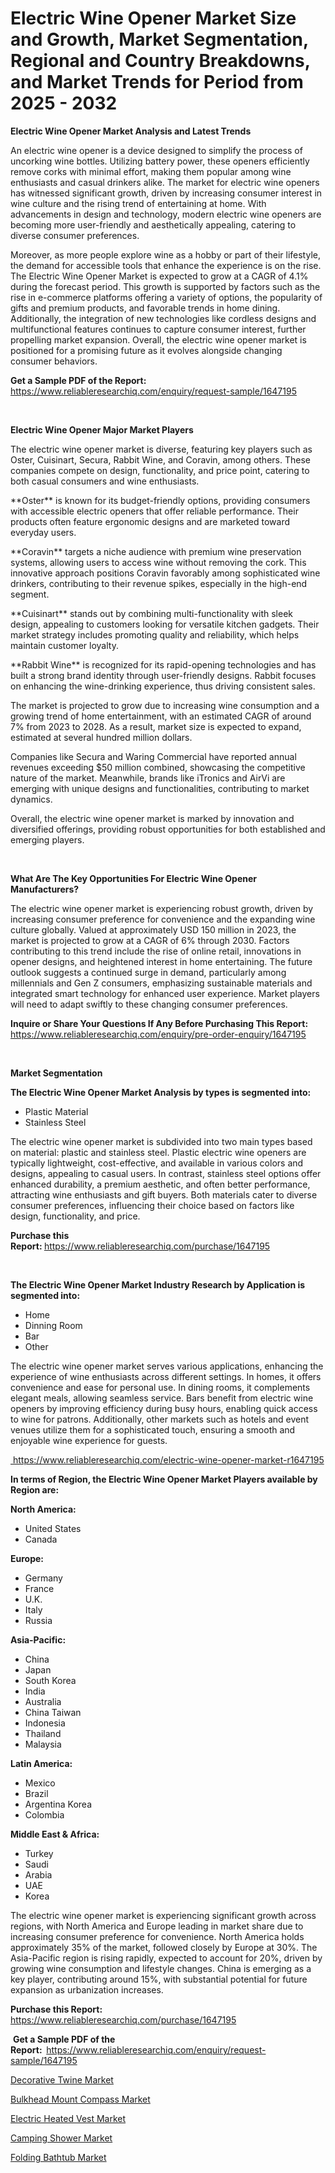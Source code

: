<p><h1>Electric Wine Opener Market Size and Growth, Market Segmentation, Regional and Country Breakdowns, and Market Trends for Period from 2025 -  2032</h1></p><p><strong>Electric Wine Opener Market Analysis and Latest Trends</strong></p>
<p><p>An electric wine opener is a device designed to simplify the process of uncorking wine bottles. Utilizing battery power, these openers efficiently remove corks with minimal effort, making them popular among wine enthusiasts and casual drinkers alike. The market for electric wine openers has witnessed significant growth, driven by increasing consumer interest in wine culture and the rising trend of entertaining at home. With advancements in design and technology, modern electric wine openers are becoming more user-friendly and aesthetically appealing, catering to diverse consumer preferences.</p><p>Moreover, as more people explore wine as a hobby or part of their lifestyle, the demand for accessible tools that enhance the experience is on the rise. The Electric Wine Opener Market is expected to grow at a CAGR of 4.1% during the forecast period. This growth is supported by factors such as the rise in e-commerce platforms offering a variety of options, the popularity of gifts and premium products, and favorable trends in home dining. Additionally, the integration of new technologies like cordless designs and multifunctional features continues to capture consumer interest, further propelling market expansion. Overall, the electric wine opener market is positioned for a promising future as it evolves alongside changing consumer behaviors.</p></p>
<p><strong>Get a Sample PDF of the Report:&nbsp;</strong> <a href="https://www.reliableresearchiq.com/enquiry/request-sample/1647195?utm_campaign=103&utm_medium=2&utm_source=Github&utm_content=ia&utm_term=05042025&utm_id=electric-wine-opener">https://www.reliableresearchiq.com/enquiry/request-sample/1647195</a></p>
<p>&nbsp;</p>
<p><strong>Electric Wine Opener Major Market Players</strong></p>
<p><p>The electric wine opener market is diverse, featuring key players such as Oster, Cuisinart, Secura, Rabbit Wine, and Coravin, among others. These companies compete on design, functionality, and price point, catering to both casual consumers and wine enthusiasts.</p><p>**Oster** is known for its budget-friendly options, providing consumers with accessible electric openers that offer reliable performance. Their products often feature ergonomic designs and are marketed toward everyday users.</p><p>**Coravin** targets a niche audience with premium wine preservation systems, allowing users to access wine without removing the cork. This innovative approach positions Coravin favorably among sophisticated wine drinkers, contributing to their revenue spikes, especially in the high-end segment.</p><p>**Cuisinart** stands out by combining multi-functionality with sleek design, appealing to customers looking for versatile kitchen gadgets. Their market strategy includes promoting quality and reliability, which helps maintain customer loyalty.</p><p>**Rabbit Wine** is recognized for its rapid-opening technologies and has built a strong brand identity through user-friendly designs. Rabbit focuses on enhancing the wine-drinking experience, thus driving consistent sales.</p><p>The market is projected to grow due to increasing wine consumption and a growing trend of home entertainment, with an estimated CAGR of around 7% from 2023 to 2028. As a result, market size is expected to expand, estimated at several hundred million dollars.</p><p>Companies like Secura and Waring Commercial have reported annual revenues exceeding $50 million combined, showcasing the competitive nature of the market. Meanwhile, brands like iTronics and AirVi are emerging with unique designs and functionalities, contributing to market dynamics.</p><p>Overall, the electric wine opener market is marked by innovation and diversified offerings, providing robust opportunities for both established and emerging players.</p></p>
<p>&nbsp;</p>
<p><strong>What Are The Key Opportunities For Electric Wine Opener Manufacturers?</strong></p>
<p><p>The electric wine opener market is experiencing robust growth, driven by increasing consumer preference for convenience and the expanding wine culture globally. Valued at approximately USD 150 million in 2023, the market is projected to grow at a CAGR of 6% through 2030. Factors contributing to this trend include the rise of online retail, innovations in opener designs, and heightened interest in home entertaining. The future outlook suggests a continued surge in demand, particularly among millennials and Gen Z consumers, emphasizing sustainable materials and integrated smart technology for enhanced user experience. Market players will need to adapt swiftly to these changing consumer preferences.</p></p>
<p><strong>Inquire or Share Your Questions If Any Before Purchasing This Report:</strong> <a href="https://www.reliableresearchiq.com/enquiry/pre-order-enquiry/1647195?utm_campaign=103&utm_medium=2&utm_source=Github&utm_content=ia&utm_term=05042025&utm_id=electric-wine-opener">https://www.reliableresearchiq.com/enquiry/pre-order-enquiry/1647195</a></p>
<p>&nbsp;</p>
<p><strong>Market Segmentation</strong></p>
<p><strong>The Electric Wine Opener Market Analysis by types is segmented into:</strong></p>
<p><ul><li>Plastic Material</li><li>Stainless Steel</li></ul></p>
<p><p>The electric wine opener market is subdivided into two main types based on material: plastic and stainless steel. Plastic electric wine openers are typically lightweight, cost-effective, and available in various colors and designs, appealing to casual users. In contrast, stainless steel options offer enhanced durability, a premium aesthetic, and often better performance, attracting wine enthusiasts and gift buyers. Both materials cater to diverse consumer preferences, influencing their choice based on factors like design, functionality, and price.</p></p>
<p><strong>Purchase this Report:&nbsp;</strong><a href="https://www.reliableresearchiq.com/purchase/1647195?utm_campaign=103&utm_medium=2&utm_source=Github&utm_content=ia&utm_term=05042025&utm_id=electric-wine-opener">https://www.reliableresearchiq.com/purchase/1647195</a></p>
<p>&nbsp;</p>
<p><strong>The Electric Wine Opener Market Industry Research by Application is segmented into:</strong></p>
<p><ul><li>Home</li><li>Dinning Room</li><li>Bar</li><li>Other</li></ul></p>
<p><p>The electric wine opener market serves various applications, enhancing the experience of wine enthusiasts across different settings. In homes, it offers convenience and ease for personal use. In dining rooms, it complements elegant meals, allowing seamless service. Bars benefit from electric wine openers by improving efficiency during busy hours, enabling quick access to wine for patrons. Additionally, other markets such as hotels and event venues utilize them for a sophisticated touch, ensuring a smooth and enjoyable wine experience for guests.</p></p>
<p><a href="https://www.reliableresearchiq.com/electric-wine-opener-market-r1647195?utm_campaign=103&utm_medium=2&utm_source=Github&utm_content=ia&utm_term=05042025&utm_id=electric-wine-opener">&nbsp;https://www.reliableresearchiq.com/electric-wine-opener-market-r1647195</a></p>
<p><strong>In terms of Region, the Electric Wine Opener Market Players available by Region are:</strong></p>
<p>
    <p> <strong> North America: </strong>
        <ul>
            <li>United States</li>
            <li>Canada</li>
        </ul>
        </p> 
    <p> <strong> Europe: </strong>
        <ul>
            <li>Germany</li>
            <li>France</li>
            <li>U.K.</li>
            <li>Italy</li>
            <li>Russia</li>
        </ul>
        </p> 
    <p> <strong> Asia-Pacific: </strong>
        <ul>
            <li>China</li>
            <li>Japan</li>
            <li>South Korea</li>
            <li>India</li>
            <li>Australia</li>
            <li>China Taiwan</li>
            <li>Indonesia</li>
            <li>Thailand</li>
            <li>Malaysia</li>
        </ul>
        </p> 
    <p> <strong> Latin America: </strong>
        <ul>
            <li>Mexico</li>
            <li>Brazil</li>
            <li>Argentina Korea</li>
            <li>Colombia</li>
        </ul>
        </p> 
    <p> <strong> Middle East & Africa: </strong>
        <ul>
            <li>Turkey</li>
            <li>Saudi</li>
            <li>Arabia</li>
            <li>UAE</li>
            <li>Korea</li>
        </ul>
    </p>
    </p>
<p><p>The electric wine opener market is experiencing significant growth across regions, with North America and Europe leading in market share due to increasing consumer preference for convenience. North America holds approximately 35% of the market, followed closely by Europe at 30%. The Asia-Pacific region is rising rapidly, expected to account for 20%, driven by growing wine consumption and lifestyle changes. China is emerging as a key player, contributing around 15%, with substantial potential for future expansion as urbanization increases.</p></p>
<p><strong>Purchase this Report: </strong><a href="https://www.reliableresearchiq.com/purchase/1647195?utm_campaign=103&utm_medium=2&utm_source=Github&utm_content=ia&utm_term=05042025&utm_id=electric-wine-opener">https://www.reliableresearchiq.com/purchase/1647195</a></p>
<p>&nbsp;<strong>Get a Sample PDF of the Report:&nbsp;&nbsp;</strong><a href="https://www.reliableresearchiq.com/enquiry/request-sample/1647195?utm_campaign=103&utm_medium=2&utm_source=Github&utm_content=ia&utm_term=05042025&utm_id=electric-wine-opener">https://www.reliableresearchiq.com/enquiry/request-sample/1647195</a></p>
<p><strong></strong></p>
<p><p><a href="https://github.com/astadtetcha28/Market-Research-Report-List-1/blob/main/decorative-twine-market.md?utm_campaign=103&utm_medium=2&utm_source=Github&utm_content=ia&utm_term=05042025&utm_id=electric-wine-opener">Decorative Twine Market</a></p><p><a href="https://github.com/ertssmelov0/Market-Research-Report-List-1/blob/main/bulkhead-mount-compass-market.md?utm_campaign=103&utm_medium=2&utm_source=Github&utm_content=ia&utm_term=05042025&utm_id=electric-wine-opener">Bulkhead Mount Compass Market</a></p><p><a href="https://github.com/yakobotege/Market-Research-Report-List-1/blob/main/electric-heated-vest-market.md?utm_campaign=103&utm_medium=2&utm_source=Github&utm_content=ia&utm_term=05042025&utm_id=electric-wine-opener">Electric Heated Vest Market</a></p><p><a href="https://github.com/pupekironim/Market-Research-Report-List-1/blob/main/camping-shower-market.md?utm_campaign=103&utm_medium=2&utm_source=Github&utm_content=ia&utm_term=05042025&utm_id=electric-wine-opener">Camping Shower Market</a></p><p><a href="https://github.com/heeildannas/Market-Research-Report-List-1/blob/main/folding-bathtub-market.md?utm_campaign=103&utm_medium=2&utm_source=Github&utm_content=ia&utm_term=05042025&utm_id=electric-wine-opener">Folding Bathtub Market</a></p></p>